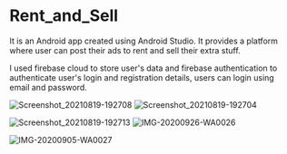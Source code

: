 # Rent_and_Sell
It is an Android app created using Android Studio. It provides a platform where user can post their ads to rent and sell their extra stuff.

I used firebase cloud to store user's data and firebase authentication to authenticate user's login and registration details, users can login using email and password.

![Screenshot_20210819-192708](https://user-images.githubusercontent.com/60127661/130100458-df8058d1-b87d-475d-bb22-9612b2961d24.png)
![Screenshot_20210819-192704](https://user-images.githubusercontent.com/60127661/130100467-26696809-cb08-4722-8d0d-529a0dc59de8.png)

![Screenshot_20210819-192713](https://user-images.githubusercontent.com/60127661/130100469-a48cace4-5a29-4274-86fe-e35df13c4774.png)
![IMG-20200926-WA0026](https://user-images.githubusercontent.com/60127661/130101501-16811118-c0f5-46df-99db-90a40d541df1.jpg)

![IMG-20200905-WA0027](https://user-images.githubusercontent.com/60127661/130101625-e280ace4-90bd-4214-8e44-afebb56682dd.jpg)


